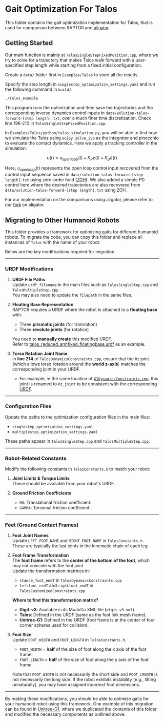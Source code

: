 # Gait Optimization For Talos

This folder contains the gait optimization implementation for Talos, that is used for comparison between RAPTOR and [aligator](https://github.com/Simple-Robotics/aligator/).

## Getting Started

Our main function is mainly at `TalosSingleStepFixedPosition.cpp`, where we try to solve for a trajectory that makes Talos walk forward with a user-specified step length while starting from a fixed initial configuration.

Create a `data/` folder first in `Examples/Talos` to store all the results.

Specify the step length in `singlestep_optimization_settings.yaml` and run the following command in `build/`:
```bash
./Talos_example
```
This program runs the optimization and then save the trajectories and the corresponding inverse dynamics control inputs in `data/solution-talos-forward-[step length].txt`, over a much finer time discretization.
Check line 196-210 in `TalosSingleStepFixedPosition.cpp`.

In `Examples/Talos/python/talos_simulation.py`, you will be able to find how we simulate the Talos using `scipy.solve_ivp` as the integrator and pinocchio to evaluate the contact dynamics.
Here we apply a tracking controller in the simulation:
```math
u(t) = u_{openloop}(t) + K_Pe(t) + K_D\dot{e}(t)
```
Here, $u_{openloop}(t)$ represents the open loop control input recovered from the control input sequence saved in `data/solution-talos-forward-[step length].txt` using zero-order hold ([ZOH](https://en.wikipedia.org/wiki/Zero-order_hold)).
We also added a simple PD control here where the desired trajectories are also recovered from `data/solution-talos-forward-[step length].txt` using ZOH.

For our implementation on the comparisons using aligator, please refer to our [fork](https://github.com/roahmlab/aligator-roahmlab/) on aligator.

## Migrating to Other Humanoid Robots

This folder provides a framework for optimizing gaits for different humanoid robots. To migrate the code, you can copy this folder and replace all instances of `Talos` with the name of your robot.

Below are the key modifications required for migration:

---

### **URDF Modifications**

1. **URDF File Paths**  
   Update `urdf_filename` in the main files such as `TalosSingleStep.cpp` and `TalosMultipleStep.cpp`.  
   You may also need to update the `filepath` in the same files.

2. **Floating Base Representation**  
   RAPTOR requires a URDF where the robot is attached to a **floating base** with:
   - Three **prismatic joints** (for translation)
   - Three **revolute joints** (for rotation)

   You need to **manually create** this modified URDF.  
   Refer to [talos_reduced_armfixed_floatingbase.urdf](../../Robots/talos/talos_reduced_armfixed_floatingbase.urdf) as an example.

3. **Torso Rotation Joint Name**  
   In **line 214** of `TalosDynamicsConstraints.cpp`, ensure that the `Rz` joint (which allows torso rotation around the **world z-axis**) matches the corresponding joint in your URDF.

   - For example, in the same location of [`G1DynamicsConstraints.cpp`](../Unitree-G1/src/G1DynamicsConstraints.cpp), this joint is renamed to `Rz_joint` to be consistent with the corresponding [URDF](../../Robots/unitree-g1/g1_22dof_floatingbase.urdf).

---

### **Configuration Files**
Update the paths to the optimization configuration files in the main files:

- `singlestep_optimization_settings.yaml`
- `multiplestep_optimization_settings.yaml`

These paths appear in `TalosSingleStep.cpp` and `TalosMultipleStep.cpp`.

---

### **Robot-Related Constants**
Modify the following constants in `TalosConstants.h` to match your robot:

1. **Joint Limits & Torque Limits**  
   These should be available from your robot's URDF.

2. **Ground Friction Coefficients**  
   - `MU`: Translational friction coefficient. 
   - `GAMMA`: Torsional friction coefficient.

---

### **Feet (Ground Contact Frames)**

1. **Foot Joint Names**  
   Update `LEFT_FOOT_NAME` and `RIGHT_FOOT_NAME` in `TalosConstants.h`.  
   These are typically the last joints in the kinematic chain of each leg.

2. **Foot Frame Transformation**  
   The **foot frame** refers to the **center of the bottom of the foot**, which may not coincide with the foot joint.  
   Update the transformation matrices in:
   - `stance_foot_endT` in `TalosDynamicsConstraints.cpp`
   - `leftfoot_endT` and `rightfoot_endT` in `TalosCustomizedConstraints.cpp`

   **Where to find this transformation matrix?**  
   - **Digit-v3**: Available in its MuJoCo XML file (`digit-v3.xml`).  
   - **Talos**: Defined in the URDF (same as the foot link mesh frame).  
   - **Unitree-G1**: Defined in the URDF (foot frame is at the center of four corner spheres used for collision).  

3. **Foot Size**  
   Update `FOOT_WIDTH` and `FOOT_LENGTH` in `TalosConstants.h`.  
   - `FOOT_WIDTH` = **half** of the size of foot along the x axis of the foot frame.
   - `FOOT_LENGTH` = **half** of the size of foot along the y axis of the foot frame.

   Note that `FOOT_WIDTH` is not necessarily the short side and `FOOT_LENGTH` is not necessarily the long side.
   If the robot exhibits instability (e.g., tilting unnaturally), you may have assigned incorrect foot dimensions.

---

By making these modifications, you should be able to optimize gaits for your humanoid robot using this framework.
One example of this migration can be found in [Unitree-G1](../Unitree-G1/), where we duplicated the contents of this folder and modified the necessary components as outlined above.
